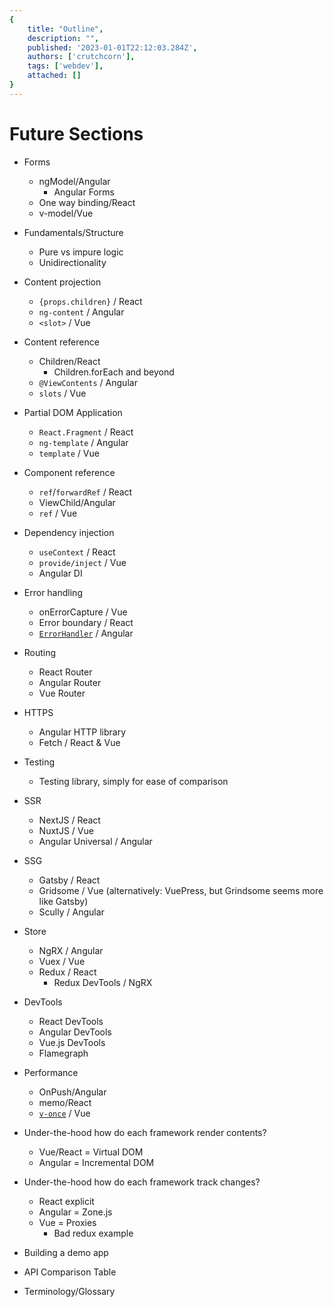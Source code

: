```yaml
---
{
    title: "Outline",
    description: "",
    published: '2023-01-01T22:12:03.284Z',
    authors: ['crutchcorn'],
    tags: ['webdev'],
    attached: []
}
---
```


# Future Sections

- Forms
  - ngModel/Angular
    - Angular Forms
  - One way binding/React
  - v-model/Vue
- Fundamentals/Structure
  - Pure vs impure logic
  - Unidirectionality
- Content projection
  - `{props.children}` / React
  - `ng-content` / Angular
  - `<slot>` / Vue
- Content reference
  - Children/React
    - Children.forEach and beyond
  - `@ViewContents` / Angular
  - `slots` / Vue
- Partial DOM Application
  - `React.Fragment` / React
  - `ng-template` / Angular
  - `template` / Vue

- Component reference
  - `ref`/`forwardRef` / React
  - ViewChild/Angular
  - `ref` / Vue
- Dependency injection
  - `useContext` / React
  - `provide/inject` / Vue
  - Angular DI 
- Error handling
  - onErrorCapture / Vue
  - Error boundary / React
  - [`ErrorHandler`](https://angular.io/api/core/ErrorHandler) / Angular
- Routing
  - React Router
  - Angular Router
  - Vue Router
- HTTPS
  - Angular HTTP library
  - Fetch / React & Vue
- Testing
  - Testing library, simply for ease of comparison
- SSR
  - NextJS / React
  - NuxtJS / Vue
  - Angular Universal / Angular
- SSG
  - Gatsby / React
  - Gridsome / Vue (alternatively: VuePress, but Grindsome seems more like Gatsby)
  - Scully / Angular
- Store
  - NgRX / Angular
  - Vuex / Vue
  - Redux / React
    - Redux DevTools / NgRX
- DevTools
  - React DevTools
  - Angular DevTools
  - Vue.js DevTools
  - Flamegraph
- Performance
  - OnPush/Angular
  - memo/React
  - [`v-once`](https://vuejs.org/guide/best-practices/performance.html#v-once) / Vue
- Under-the-hood how do each framework render contents?
  - Vue/React = Virtual DOM
  - Angular = Incremental DOM
- Under-the-hood how do each framework track changes?
  - React explicit
  - Angular = Zone.js
  - Vue = Proxies
    - Bad redux example
- Building a demo app
- API Comparison Table
- Terminology/Glossary


